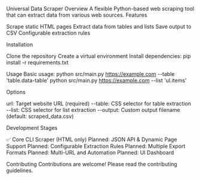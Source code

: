 Universal Data Scraper
Overview
A flexible Python-based web scraping tool that can extract data from various web sources.
Features

Scrape static HTML pages
Extract data from tables and lists
Save output to CSV
Configurable extraction rules

Installation

Clone the repository
Create a virtual environment
Install dependencies:
pip install -r requirements.txt

Usage
Basic usage:
python src/main.py https://example.com --table 'table.data-table'
python src/main.py https://example.com --list 'ul.items'

Options

url: Target website URL (required)
--table: CSS selector for table extraction
--list: CSS selector for list extraction
--output: Custom output filename (default: scraped_data.csv)

Development Stages

✅ Core CLI Scraper (HTML only)
Planned: JSON API & Dynamic Page Support
Planned: Configurable Extraction Rules
Planned: Multiple Export Formats
Planned: Multi-URL and Automation
Planned: UI Dashboard

Contributing
Contributions are welcome! Please read the contributing guidelines.

